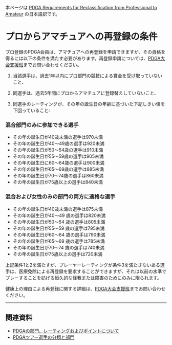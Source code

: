 本ページは
[PDGA Requirements for Reclassification from Professional to Amateur](https://www.pdga.com/reclassification)
の日本語訳です。

# プロからアマチュアへの再登録の条件

プロ登録のPDGA会員は、アマチュアへの再登録を申請できますが、その資格を得るには以下の条件を満たす必要があります。再登録申請については、[PDGA大会支援班](https://www.pdga.com/contact/eventsupport)までお問い合わせください。

1. 当該選手は、過去1年以内にプロ部門の競技による賞金を受け取っていないこと、

1. 同選手は、過去5年間にプロからアマチュアに登録替えしていないこと、

1. 同選手のレーティングが、その年の誕生日の年齢に基づいた下記しきい値を下回っていること:

### 混合部門のみに参加できる選手

* その年の誕生日が40歳未満の選手は970未満
* その年の誕生日が40～49歳の選手は920未満
* その年の誕生日が50～54歳の選手は910未満
* その年の誕生日が55～59歳の選手は905未満
* その年の誕生日に60～64歳の選手は900未満
* その年の誕生日が65～69歳の選手は885未満
* その年の誕生日が70～74歳の選手は860未満
* その年の誕生日が75歳以上の選手は840未満

### 混合および女性のみの部門の両方に適格な選手

* その年の誕生日が40歳未満の選手は875未満
* その年の誕生日が40～49 歳の選手は820未満
* その年の誕生日が50～54 歳の選手は805未満
* その年の誕生日が55～59 歳の選手は795未満
* その年の誕生日が60～64 歳の選手は790未満
* その年の誕生日が65～69 歳の選手は785未満
* その年の誕生日が70～74 歳の選手は740未満
* その年の誕生日が75歳以上の選手は720未満

上記条件1と2を満たすが、プレーヤーレーティングが条件3を満たさないある選手は、医療免除による再登録を要求することができますが、それは以前の水準でプレーすることを妨げる恒久的な怪我または障害のためにのみに限られます。

健康上の理由による再登録に関する詳細は、[PDGA大会支援班](https://www.pdga.com/contact/eventsupport)までお問い合わせください。

---

## 関連資料

* [PDGAの部門、レーティングおよびポイントについて](/libraries/divisions)
* [PDGAツアー選手の分類と部門](/libraries/classifications)
